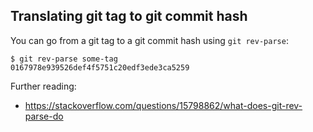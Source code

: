 ## Translating git tag to git commit hash

You can go from a git tag to a git commit hash using `git rev-parse`:

```shell
$ git rev-parse some-tag
0167978e939526def4f5751c20edf3ede3ca5259
```

Further reading:
- https://stackoverflow.com/questions/15798862/what-does-git-rev-parse-do